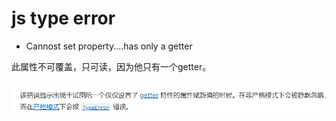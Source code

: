 # js type error
* Cannost set property....has only a getter

 此属性不可覆盖，只可读，因为他只有一个getter。

 [![MDN文档解释](/img/1.png 'MDN:此错误解释')](https://developer.mozilla.org/zh-CN/docs/Web/JavaScript/Reference/Errors/Getter_only)